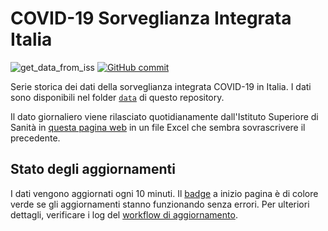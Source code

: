 # COVID-19 Sorveglianza Integrata Italia

![get_data_from_iss](https://github.com/floatingpurr/covid-19_sorveglianza_integrata_italia/workflows/get_data_from_iss/badge.svg)
[![GitHub commit](https://img.shields.io/github/last-commit/floatingpurr/covid-19_sorveglianza_integrata_italia)](https://github.com/floatingpurr/covid-19_sorveglianza_integrata_italia/commits/master)

Serie storica dei dati della sorveglianza integrata COVID-19 in Italia. I dati sono disponibili nel folder [`data`](data) di questo repository.

Il dato giornaliero viene rilasciato quotidianamente dall'Istituto Superiore di Sanità in [questa pagina web](https://www.epicentro.iss.it/coronavirus/sars-cov-2-dashboard) in un file Excel che sembra sovrascrivere il precedente.

## Stato degli aggiornamenti

I dati vengono aggiornati ogni 10 minuti. Il [badge](#COVID-19-Sorveglianza-Integrata-Italia) a inizio pagina è di colore verde se gli aggiornamenti stanno funzionando senza errori. Per ulteriori dettagli, verificare i log del [workflow di aggiornamento](https://github.com/floatingpurr/covid-19_sorveglianza_integrata_italia/actions?query=workflow%3Aget_data_from_iss).

